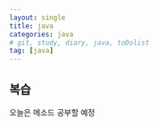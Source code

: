 ```yaml
---
layout: single
title: java
categories: java
# git, study, diary, java, toDolist
tag: [java] 
---
```


## 복습

오늘은 메소드 공부할 예정